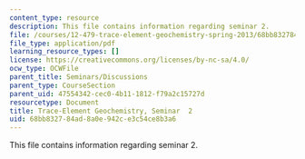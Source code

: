 ```yaml
---
content_type: resource
description: This file contains information regarding seminar 2.
file: /courses/12-479-trace-element-geochemistry-spring-2013/68bb832784ad8a0e942ce3c54ce8b3a6_MIT12_479S13_Seminar2.pdf
file_type: application/pdf
learning_resource_types: []
license: https://creativecommons.org/licenses/by-nc-sa/4.0/
ocw_type: OCWFile
parent_title: Seminars/Discussions
parent_type: CourseSection
parent_uid: 47554342-cec0-4b11-1812-f79a2c15727d
resourcetype: Document
title: Trace-Element Geochemistry, Seminar  2
uid: 68bb8327-84ad-8a0e-942c-e3c54ce8b3a6
---
```

This file contains information regarding seminar 2.